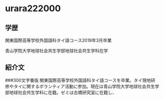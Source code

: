 # urara222000
## 学歴
関東国際高等学校外国語科タイ語コース2019年3月卒業

青山学院大学地球社会共生学部地球社会共生学科在学

## 紹介文

###300文字番版
関東国際高等学校外国語科タイ語コースを卒業。タイ現地研修やタイに関するボランティア活動に参加。現在は青山学院大学地球社会共生学部地球社会共生学科に在籍。ゼミは古橋研究室に在籍し、
